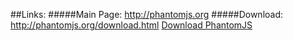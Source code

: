 

##Links:
#####Main Page: http://phantomjs.org
#####Download: http://phantomjs.org/download.html
[Download PhantomJS](http://phantomjs.org/download.html "PhantomJS Download URL")
